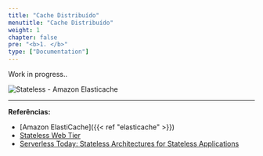 ```yaml
---
title: "Cache Distribuído"
menutitle: "Cache Distribuído"
weight: 1
chapter: false
pre: "<b>1. </b>"
type: ["Documentation"]
---
```




Work in progress..

![Stateless - Amazon Elasticache](/images/stateless.png)


---
**Referências:**
- [Amazon ElastiCache]({{< ref "elasticache" >}})
- [Stateless Web Tier](https://docs.aws.amazon.com/pt_br/whitepapers/latest/best-practices-wordpress/stateless-web-tier.html)
- [Serverless Today: Stateless Architectures for Stateless Applications](https://www.youtube.com/watch?v=4vwXY0SGnDo)
